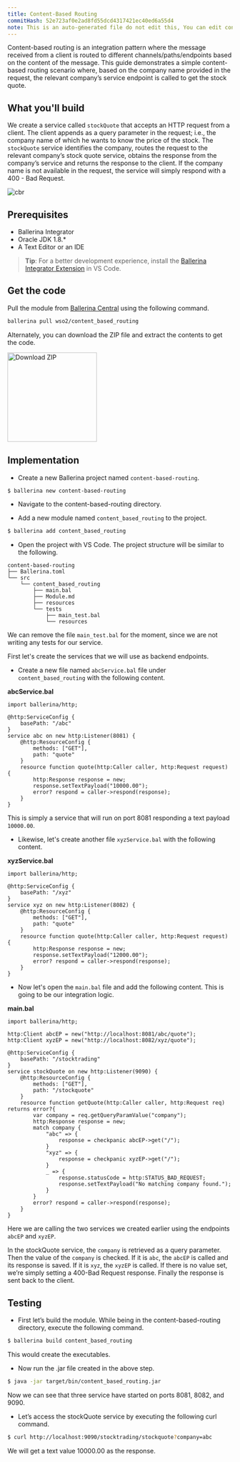```yaml
---
title: Content-Based Routing
commitHash: 52e723af0e2ad8fd55dcd4317421ec40ed6a55d4
note: This is an auto-generated file do not edit this, You can edit content in "ballerina-integrator" repo
---
```


Content-based routing is an integration pattern where the message received from a client is routed to different channels/paths/endpoints based on the content of the message. This guide demonstrates a simple content-based routing scenario where, based on the company name provided in the request, the relevant company’s service endpoint is called to get the stock quote.

## What you'll build

We create a service called `stockQuote` that accepts an HTTP request from a client. The client appends as a query parameter in the request; i.e., the company name of which he wants to know the price of the stock. The `stockQuote` service identifies the company, routes the request to the relevant company’s stock quote service, obtains the response from the company’s service and returns the response to the client. If the company name is not available in the request, the service will simply respond with a 400 - Bad Request.

![cbr](../../../../../assets/img/content_based_routing.jpg)

## Prerequisites
 
* Ballerina Integrator
* Oracle JDK 1.8.*
* A Text Editor or an IDE 
> **Tip**: For a better development experience, install the [Ballerina Integrator Extension](https://marketplace.visualstudio.com/items?itemName=WSO2.ballerina-integrator) in VS Code.

## Get the code

Pull the module from [Ballerina Central](https://central.ballerina.io/) using the following command.

```bash
ballerina pull wso2/content_based_routing
```

Alternately, you can download the ZIP file and extract the contents to get the code.

<a href="../../../../../assets/zip/content-based-routing.zip">
    <img src="../../../../../assets/img/download-zip.png" width="200" alt="Download ZIP">
</a>

## Implementation

* Create a new Ballerina project named `content-based-routing`.

```bash
$ ballerina new content-based-routing
```

* Navigate to the content-based-routing directory.

* Add a new module named `content_based_routing` to the project.

```bash
$ ballerina add content_based_routing
```

* Open the project with VS Code. The project structure will be similar to the following.

```shell
content-based-routing
├── Ballerina.toml
└── src
    └── content_based_routing
        ├── main.bal
        ├── Module.md
        ├── resources
        └── tests
            ├── main_test.bal
            └── resources
```

We can remove the file `main_test.bal` for the moment, since we are not writing any tests for our service.

First let's create the services that we will use as backend endpoints.

* Create a new file named `abcService.bal` file under `content_based_routing` with the following content.

**abcService.bal**

```ballerina
import ballerina/http;

@http:ServiceConfig {
    basePath: "/abc"
}
service abc on new http:Listener(8081) {
    @http:ResourceConfig {
        methods: ["GET"],
        path: "quote"
    }
    resource function quote(http:Caller caller, http:Request request) {
        http:Response response = new;
        response.setTextPayload("10000.00");
        error? respond = caller->respond(response);
    }
}
```

This is simply a service that will run on port 8081 responding a text payload `10000.00`.

* Likewise, let's create another file `xyzService.bal` with the following content.

**xyzService.bal**

```ballerina
import ballerina/http;

@http:ServiceConfig {
    basePath: "/xyz"
}
service xyz on new http:Listener(8082) {
    @http:ResourceConfig {
        methods: ["GET"],
        path: "quote"
    }
    resource function quote(http:Caller caller, http:Request request) {
        http:Response response = new;
        response.setTextPayload("12000.00");
        error? respond = caller->respond(response);
    }
}
```

* Now let's open the `main.bal` file and add the following content. This is going to be our integration logic.

**main.bal**

```ballerina
import ballerina/http;

http:Client abcEP = new("http://localhost:8081/abc/quote");
http:Client xyzEP = new("http://localhost:8082/xyz/quote");

@http:ServiceConfig {
    basePath: "/stocktrading"
}
service stockQuote on new http:Listener(9090) {
    @http:ResourceConfig {
        methods: ["GET"],
        path: "/stockquote"
    }
    resource function getQuote(http:Caller caller, http:Request req) returns error?{
        var company = req.getQueryParamValue("company");
        http:Response response = new;
        match company {
            "abc" => {
                response = checkpanic abcEP->get("/");
            }
            "xyz" => {
                response = checkpanic xyzEP->get("/");
            }
            _ => {
                response.statusCode = http:STATUS_BAD_REQUEST;
                response.setTextPayload("No matching company found.");
            }
        }        
        error? respond = caller->respond(response);
    }    
}
```

Here we are calling the two services we created earlier using the endpoints `abcEP` and `xyzEP`.

In the stockQuote service, the `company` is retrieved as a query parameter. Then the value of the `company` is checked. If it is `abc`, the `abcEP` is called and its response is saved. If it is `xyz`, the `xyzEP` is called. If there is no value set, we’re simply setting a 400-Bad Request response. Finally the response is sent back to the client.

## Testing

* First let’s build the module. While being in the content-based-routing directory, execute the following command.

```bash
$ ballerina build content_based_routing
```

This would create the executables.

* Now run the .jar file created in the above step.

```bash
$ java -jar target/bin/content_based_routing.jar
```

Now we can see that three service have started on ports 8081, 8082, and 9090. 

* Let’s access the stockQuote service by executing the following curl command.

```bash
$ curl http://localhost:9090/stocktrading/stockquote?company=abc
```

We will get a text value 10000.00 as the response.
